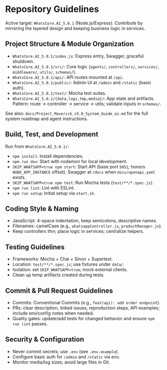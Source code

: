 # Repository Guidelines

Active target: `WhatsCore.AI_5.0.1` (Node.js/Express). Contribute by mirroring the layered design and keeping business logic in services.

## Project Structure & Module Organization
- `WhatsCore.AI_5.0.1/index.js`: Express entry, Swagger, graceful shutdown.
- `WhatsCore.AI_5.0.1/src/`: Core logic (`agents/`, `controllers/`, `services/`, `middleware/`, `utils/`, `schemas/`).
- `WhatsCore.AI_5.0.1/api/`: API routes mounted at `/api`.
- `WhatsCore.AI_5.0.1/public/`: Admin UI at `/admin` and `/static` (basic auth).
- `WhatsCore.AI_5.0.1/test/`: Mocha test suites.
- `WhatsCore.AI_5.0.1/{data,logs,tmp,media}/`: App state and artifacts.
Pattern: route → controller → service → utils; validate inputs in `schemas/`.

See also: `docs/Project_Maverick_v5.0_System_Guide_az.md` for the full system roadmap and agent instructions.

## Build, Test, and Development
Run from `WhatsCore.AI_5.0.1/`:
- `npm install`: Install dependencies.
- `npm run dev`: Start with nodemon for local development.
- `SKIP_WHATSAPP=true npm start`: Start API (base port `5051`; honors `NODE_APP_INSTANCE` offset). Swagger at `/docs` when `docs/openapi.yaml` exists.
- `SKIP_WHATSAPP=true npm test`: Run Mocha tests (`test/**/*.spec.js`).
- `npm run lint`: Lint with ESLint.
- `npm run setup`: Initial setup via `start.sh`.

## Coding Style & Naming
- JavaScript: 4-space indentation, keep semicolons, descriptive names.
- Filenames: camelCase (e.g., `whatsappController.js`, `productManager.js`).
- Keep controllers thin; place logic in services; centralize helpers.

## Testing Guidelines
- Frameworks: Mocha + Chai + Sinon + Supertest.
- Location: `test/**/*.spec.js`; use fixtures under `data/`.
- Isolation: set `SKIP_WHATSAPP=true`; mock external clients.
- Clean up temp artifacts created during tests.

## Commit & Pull Request Guidelines
- Commits: Conventional Commits (e.g., `feat(api): add order endpoint`).
- PRs: clear description, linked issues, reproduction steps, API examples; include env/config notes when needed.
- Quality gates: update/add tests for changed behavior and ensure `npm run lint` passes.

## Security & Configuration
- Never commit secrets; use `.env` (see `.env.example`).
- Configure basic auth for `/admin` and `/static` via env.
- Monitor media/log sizes; avoid large files in Git.
